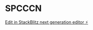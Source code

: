 # SPCCCN

[Edit in StackBlitz next generation editor ⚡️](https://stackblitz.com/~/github.com/kythuat-xacthucso/SPCCCN)